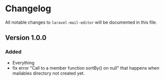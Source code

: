 # Changelog

All notable changes to `laravel-mail-editor` will be documented in this file.

## Version 1.0.0

### Added
- Everything
- fix error "Call to a member function sortBy() on null" that happens when mailables directory not created yet.